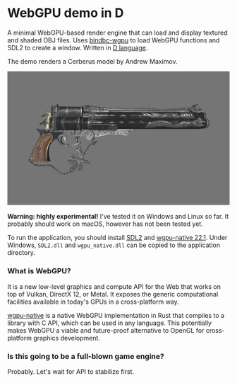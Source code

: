 # WebGPU demo in D
A minimal WebGPU-based render engine that can load and display textured and shaded OBJ files. Uses [bindbc-wgpu](https://github.com/gecko0307/bindbc-wgpu) to load WebGPU functions and SDL2 to create a window. Written in [D language](https://dlang.org).

The demo renders a Cerberus model by Andrew Maximov.

[![Screenshot](screenshot.jpg)](screenshot.jpg)

**Warning: highly experimental!** I've tested it on Windows and Linux so far. It probably should work on macOS, however has not been tested yet.

To run the application, you should install [SDL2](https://www.libsdl.org) and [wgpu-native 22.1](https://github.com/gfx-rs/wgpu-native). Under Windows, `SDL2.dll` and `wgpu_native.dll` can be copied to the application directory.

### What is WebGPU?
It is a new low-level graphics and compute API for the Web that works on top of Vulkan, DirectX 12, or Metal. It exposes the generic computational facilities available in today's GPUs in a cross-platform way.

[wgpu-native](https://github.com/gfx-rs/wgpu-native) is a native WebGPU implementation in Rust that compiles to a library with C API, which can be used in any language. This potentially makes WebGPU a viable and future-proof alternative to OpenGL for cross-platform graphics development.

### Is this going to be a full-blown game engine?
Probably. Let's wait for API to stabilize first.
